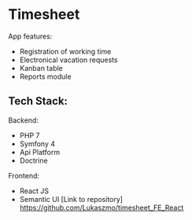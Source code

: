 # Timesheet
App features:
- Registration of working time
- Electronical vacation requests
- Kanban table
- Reports module

## Tech Stack:
Backend:
- PHP 7
- Symfony 4
- Api Platform
- Doctrine

Frontend:
- React JS
- Semantic UI
[Link to repository] https://github.com/Lukaszmo/timesheet_FE_React
